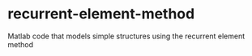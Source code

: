 # recurrent-element-method
Matlab code that models simple structures using the recurrent element method
